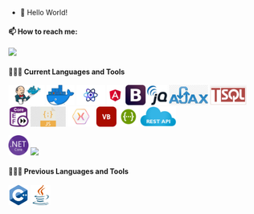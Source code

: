 - 👋 Hello World!


#### 📫 How to reach me:   
  [<img src="https://img.icons8.com/color/48/000000/linkedin.png" width="3.5%"/>](https://www.linkedin.com/in/samira-maleki/)
  
#### 👨🏻‍💻 Current Languages and Tools
 
  <code><img height="40" src="https://github.com/samiramaleki/samiramaleki/blob/Logos/Logos/Docker.Png"></code>
  <code><img height="40" src="https://github.com/samiramaleki/samiramaleki/blob/Logos/Logos/Docker1.Png"></code>
  <code><img height="40" src="https://github.com/samiramaleki/samiramaleki/blob/Logos/Logos/React.Png"></code>
  <code><img height="40" src="https://github.com/samiramaleki/samiramaleki/blob/Logos/Logos/Angular.png"></code>
  <code><img height="40" src="https://github.com/samiramaleki/samiramaleki/blob/Logos/Logos/BootStrap.png"></code>
  <code><img height="40" src="https://github.com/samiramaleki/samiramaleki/blob/Logos/Logos/Jquery.png"></code>
  <code><img height="40" src="https://github.com/samiramaleki/samiramaleki/blob/Logos/Logos/Ajax.png"></code>
  <code><img height="40" src="https://github.com/samiramaleki/samiramaleki/blob/Logos/Logos/TSQL.png"></code>
   <code><img height="40" src="https://github.com/samiramaleki/samiramaleki/blob/Logos/Logos/EfCore.png"></code>
     <code><img height="40" src="https://github.com/samiramaleki/samiramaleki/blob/Logos/Logos/json.png"></code>
       <code><img height="40" src="https://github.com/samiramaleki/samiramaleki/blob/Logos/Logos/Xamarin.png"></code>
  <code><img height="40" src="https://github.com/samiramaleki/samiramaleki/blob/Logos/Logos/VB.png"></code>
 <code><img height="40" src="https://github.com/samiramaleki/samiramaleki/blob/Logos/Logos/Swagger.png"></code>
 <code><img height="40" src="https://github.com/samiramaleki/samiramaleki/blob/Logos/Logos/RestFule.png"></code>
 
 
 <code><img height="40" src="https://github.com/samiramaleki/samiramaleki/blob/Logos/Logos/Core.png"></code>
  <code><img height="40" src="https://github.com/samiramaleki/samiramaleki/blob/Logos/Logos/MVCng"></code>
 
#### 👨🏻‍💻 Previous Languages and Tools
  <code><img height="40" src="https://raw.githubusercontent.com/github/explore/80688e429a7d4ef2fca1e82350fe8e3517d3494d/topics/cpp/cpp.png"></code>
  <code><img height="40" src="https://raw.githubusercontent.com/github/explore/80688e429a7d4ef2fca1e82350fe8e3517d3494d/topics/java/java.png"></code>

